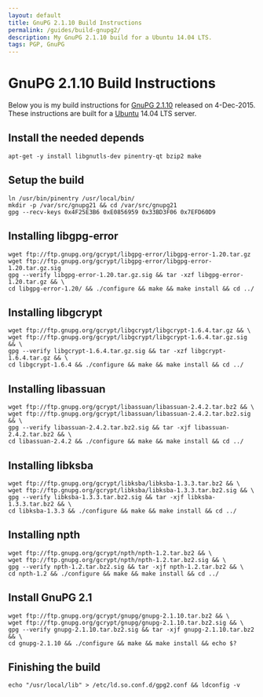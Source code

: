 ```yaml
---
layout: default
title: GnuPG 2.1.10 Build Instructions
permalink: /guides/build-gnupg2/
description: My GnuPG 2.1.10 build for a Ubuntu 14.04 LTS.
tags: PGP, GnuPG
---
```


# GnuPG 2.1.10 Build Instructions
Below you is my build instructions for [GnuPG 2.1.10](https://lists.gnupg.org/pipermail/gnupg-announce/2015q4/000381.html) released on 4-Dec-2015. These instructions are built for a [Ubuntu](http://www.ubuntu.com/server) 14.04 LTS server.

## Install the needed depends
    apt-get -y install libgnutls-dev pinentry-qt bzip2 make

## Setup the build
    ln /usr/bin/pinentry /usr/local/bin/
    mkdir -p /var/src/gnupg21 && cd /var/src/gnupg21
    gpg --recv-keys 0x4F25E3B6 0xE0856959 0x33BD3F06 0x7EFD60D9

## Installing libgpg-error
    wget ftp://ftp.gnupg.org/gcrypt/libgpg-error/libgpg-error-1.20.tar.gz
    wget ftp://ftp.gnupg.org/gcrypt/libgpg-error/libgpg-error-1.20.tar.gz.sig
    gpg --verify libgpg-error-1.20.tar.gz.sig && tar -xzf libgpg-error-1.20.tar.gz && \
    cd libgpg-error-1.20/ && ./configure && make && make install && cd ../

## Installing libgcrypt
    wget ftp://ftp.gnupg.org/gcrypt/libgcrypt/libgcrypt-1.6.4.tar.gz && \
    wget ftp://ftp.gnupg.org/gcrypt/libgcrypt/libgcrypt-1.6.4.tar.gz.sig && \
    gpg --verify libgcrypt-1.6.4.tar.gz.sig && tar -xzf libgcrypt-1.6.4.tar.gz && \
    cd libgcrypt-1.6.4 && ./configure && make && make install && cd ../

## Installing libassuan
    wget ftp://ftp.gnupg.org/gcrypt/libassuan/libassuan-2.4.2.tar.bz2 && \
    wget ftp://ftp.gnupg.org/gcrypt/libassuan/libassuan-2.4.2.tar.bz2.sig && \
    gpg --verify libassuan-2.4.2.tar.bz2.sig && tar -xjf libassuan-2.4.2.tar.bz2 && \
    cd libassuan-2.4.2 && ./configure && make && make install && cd ../

## Installing libksba
    wget ftp://ftp.gnupg.org/gcrypt/libksba/libksba-1.3.3.tar.bz2 && \
    wget ftp://ftp.gnupg.org/gcrypt/libksba/libksba-1.3.3.tar.bz2.sig && \
    gpg --verify libksba-1.3.3.tar.bz2.sig && tar -xjf libksba-1.3.3.tar.bz2 && \
    cd libksba-1.3.3 && ./configure && make && make install && cd ../

## Installing npth
    wget ftp://ftp.gnupg.org/gcrypt/npth/npth-1.2.tar.bz2 && \
    wget ftp://ftp.gnupg.org/gcrypt/npth/npth-1.2.tar.bz2.sig && \
    gpg --verify npth-1.2.tar.bz2.sig && tar -xjf npth-1.2.tar.bz2 && \
    cd npth-1.2 && ./configure && make && make install && cd ../

## Install GnuPG 2.1
    wget ftp://ftp.gnupg.org/gcrypt/gnupg/gnupg-2.1.10.tar.bz2 && \
    wget ftp://ftp.gnupg.org/gcrypt/gnupg/gnupg-2.1.10.tar.bz2.sig && \
    gpg --verify gnupg-2.1.10.tar.bz2.sig && tar -xjf gnupg-2.1.10.tar.bz2 && \
    cd gnupg-2.1.10 && ./configure && make && make install && echo $?

## Finishing the build
    echo "/usr/local/lib" > /etc/ld.so.conf.d/gpg2.conf && ldconfig -v
